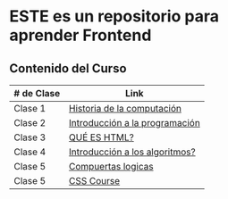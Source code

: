 # ESTE es un repositorio para aprender Frontend

## Contenido del Curso


| # de Clase    | Link |
| -------- | ------- |
| Clase 1  | [Historia de la computación](https://docs.google.com/presentation/d/19LE2jvyn_L0N94ai8yfunUAZ93yzALHcrQRjqYu1sgc/edit?usp=sharing)    |
| Clase 2 | [Introducción a la programación](https://docs.google.com/presentation/d/1DDll6_d6B9e1IxpLjrJNKur9tPuAW3U4UkUqdAlojRg/edit?usp=sharing)    |
| Clase 3  | [QUÉ ES HTML?](https://docs.google.com/presentation/d/1qH3wU3mLyYNgpm5rng4q7MknnhywLLxs8z9UBcp5Ntk/edit?usp=sharing)   |
| Clase 4  | [Introducción a los algoritmos?](https://docs.google.com/presentation/d/1mIR5zg-U77WwUZ9NZSBhK-zRW2LZBMPz1ALePH5vDLc/edit?usp=sharing)   |
| Clase 5  | [Compuertas logicas](https://docs.google.com/presentation/d/1ND6YS7yf9XgF1Ko_fhwMANkvSPFSccgKvU1rwVtl5fQ/edit?usp=sharing)   |
| Clase 5  | [CSS Course](https://docs.google.com/presentation/d/1pkhxOGVT9XcU6rH7RLYPkX1VA0uvu9fLbitML_9iK1o/edit?usp=sharing)   |
